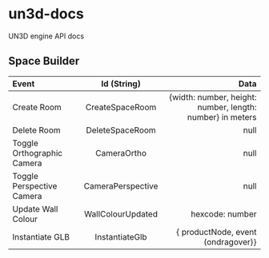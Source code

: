# un3d-docs
UN3D engine API docs

## Space Builder

  | Event      | Id (String) | Data     |
| :---        |    :----:   |          ---: |
| Create Room      | CreateSpaceRoom       | {width: number, height: number, length: number} in meters  |
| Delete Room   | DeleteSpaceRoom        | null      |
| Toggle Orthographic Camera | CameraOrtho | null |
| Toggle Perspective Camera | CameraPerspective | null |
| Update Wall Colour | WallColourUpdated | hexcode: number |
| Instantiate GLB| InstantiateGlb | { productNode, event (ondragover)}|
